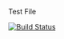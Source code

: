 Test File

[![Build Status](https://travis-ci.org/indexquant/sem.svg?branch=master)](https://travis-ci.org/indexquant/sem)